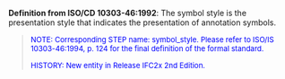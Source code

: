 ﻿**Definition from ISO/CD 10303-46:1992**: The symbol style is the presentation style that indicates the presentation of annotation symbols.

> <font color="#0000FF" size="-1"> NOTE: Corresponding STEP name:
		  symbol_style. Please refer to ISO/IS 10303-46:1994, p. 124 for the final
		  definition of the formal standard. </font>
> 
> <font size="-1"><font color="#0000FF">HISTORY: New entity in Release
		  IFC2x 2nd Edition.</font> </font>
>
